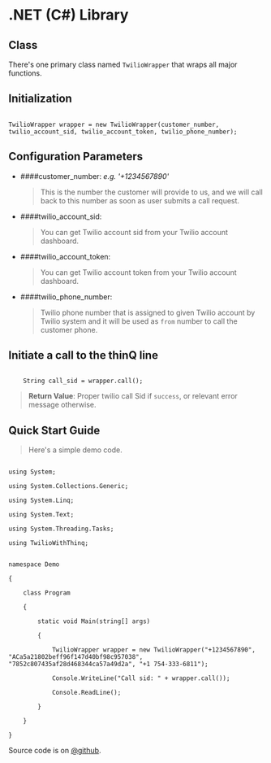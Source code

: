 .NET (C#) Library
=================

Class
-----

There's one primary class named `TwilioWrapper` that wraps all major functions.

Initialization
--------------

```

TwilioWrapper wrapper = new TwilioWrapper(customer_number, twilio_account_sid, twilio_account_token, twilio_phone_number);

```

Configuration Parameters
------------------------

- ####customer_number:  *e.g. '+1234567890'*
	> This is the number the customer will provide to us, and we will call back to this number as soon as user submits a call request.

- ####twilio_account_sid:
	
	> You can get Twilio account sid from your Twilio account dashboard.

- ####twilio_account_token:

	> You can get Twilio account token from your Twilio account dashboard.

- ####twilio_phone_number:

	>Twilio phone number that is assigned to given Twilio account by Twilio system and it will be used as `from` number to call the customer phone.

Initiate a call to the thinQ line
------------------------------------

```

	String call_sid = wrapper.call();

```

> **Return Value**: Proper twilio call Sid if `success`, or relevant error message otherwise.

Quick Start Guide
-----------------

> Here's a simple demo code.

```

using System;

using System.Collections.Generic;

using System.Linq;

using System.Text;

using System.Threading.Tasks;

using TwilioWithThinq;


namespace Demo

{

    class Program

    {

        static void Main(string[] args)

        {

            TwilioWrapper wrapper = new TwilioWrapper("+1234567890", "ACa5a21802beff96f147d40bf98c957038", "7852c807435af28d468344ca57a49d2a", "+1 754-333-6811");

            Console.WriteLine("Call sid: " + wrapper.call());

            Console.ReadLine();

        }

    }

}

```

Source code is on [@github](https://github.com/harouf/twilio-thinq-net).